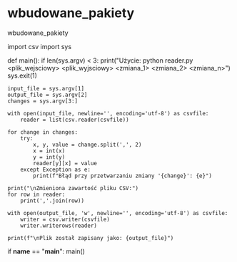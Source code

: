 # wbudowane_pakiety
wbudowane_pakiety

import csv
import sys

def main():
    if len(sys.argv) < 3:
        print("Użycie: python reader.py <plik_wejsciowy> <plik_wyjsciowy> <zmiana_1> <zmiana_2> <zmiana_n>")
        sys.exit(1)

    input_file = sys.argv[1]
    output_file = sys.argv[2]
    changes = sys.argv[3:]

    with open(input_file, newline='', encoding='utf-8') as csvfile:
        reader = list(csv.reader(csvfile))

    for change in changes:
        try:
            x, y, value = change.split(',', 2)
            x = int(x)
            y = int(y)
            reader[y][x] = value
        except Exception as e:
            print(f"Błąd przy przetwarzaniu zmiany '{change}': {e}")

    print("\nZmieniona zawartość pliku CSV:")
    for row in reader:
        print(','.join(row))

    with open(output_file, 'w', newline='', encoding='utf-8') as csvfile:
        writer = csv.writer(csvfile)
        writer.writerows(reader)

    print(f"\nPlik został zapisany jako: {output_file}")


if __name__ == "__main__":
    main()
